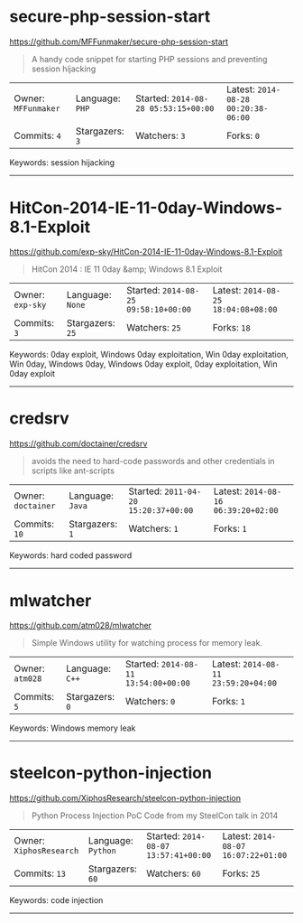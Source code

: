 # secure-php-session-start

https://github.com/MFFunmaker/secure-php-session-start
<blockquote>
A handy code snippet for starting PHP sessions and preventing session hijacking
</blockquote>

<table><tr>
<tr><td>Owner: <code>MFFunmaker</code></td>
    <td>Language: <code>PHP</code></td>
    <td>Started: <code>2014-08-28 05:53:15+00:00</code></td>
    <td>Latest: <code>2014-08-28 00:20:38-06:00</code></td></tr>
<tr><td>Commits: <code>4</code></td>
    <td>Stargazers: <code>3</code></td>
    <td>Watchers: <code>3</code></td>
    <td>Forks: <code>0</code></td></tr>
</table>
Keywords: session hijacking

---

# HitCon-2014-IE-11-0day-Windows-8.1-Exploit

https://github.com/exp-sky/HitCon-2014-IE-11-0day-Windows-8.1-Exploit
<blockquote>
HitCon 2014 : IE 11 0day &amp;amp; Windows 8.1 Exploit
</blockquote>

<table><tr>
<tr><td>Owner: <code>exp-sky</code></td>
    <td>Language: <code>None</code></td>
    <td>Started: <code>2014-08-25 09:58:10+00:00</code></td>
    <td>Latest: <code>2014-08-25 18:04:08+08:00</code></td></tr>
<tr><td>Commits: <code>3</code></td>
    <td>Stargazers: <code>25</code></td>
    <td>Watchers: <code>25</code></td>
    <td>Forks: <code>18</code></td></tr>
</table>
Keywords: 0day exploit, Windows 0day exploitation, Win 0day exploitation, Win 0day, Windows 0day, Windows 0day exploit, 0day exploitation, Win 0day exploit

---

# credsrv

https://github.com/doctainer/credsrv
<blockquote>
avoids the need to hard-code passwords and other credentials in scripts like ant-scripts
</blockquote>

<table><tr>
<tr><td>Owner: <code>doctainer</code></td>
    <td>Language: <code>Java</code></td>
    <td>Started: <code>2011-04-20 15:20:37+00:00</code></td>
    <td>Latest: <code>2014-08-16 06:39:20+02:00</code></td></tr>
<tr><td>Commits: <code>10</code></td>
    <td>Stargazers: <code>1</code></td>
    <td>Watchers: <code>1</code></td>
    <td>Forks: <code>1</code></td></tr>
</table>
Keywords: hard coded password

---

# mlwatcher

https://github.com/atm028/mlwatcher
<blockquote>
Simple Windows utility for watching process for memory leak.
</blockquote>

<table><tr>
<tr><td>Owner: <code>atm028</code></td>
    <td>Language: <code>C++</code></td>
    <td>Started: <code>2014-08-11 13:54:00+00:00</code></td>
    <td>Latest: <code>2014-08-11 23:59:20+04:00</code></td></tr>
<tr><td>Commits: <code>5</code></td>
    <td>Stargazers: <code>0</code></td>
    <td>Watchers: <code>0</code></td>
    <td>Forks: <code>1</code></td></tr>
</table>
Keywords: Windows memory leak

---

# steelcon-python-injection

https://github.com/XiphosResearch/steelcon-python-injection
<blockquote>
Python Process Injection PoC Code from my SteelCon talk in 2014
</blockquote>

<table><tr>
<tr><td>Owner: <code>XiphosResearch</code></td>
    <td>Language: <code>Python</code></td>
    <td>Started: <code>2014-08-07 13:57:41+00:00</code></td>
    <td>Latest: <code>2014-08-07 16:07:22+01:00</code></td></tr>
<tr><td>Commits: <code>13</code></td>
    <td>Stargazers: <code>60</code></td>
    <td>Watchers: <code>60</code></td>
    <td>Forks: <code>25</code></td></tr>
</table>
Keywords: code injection

---

